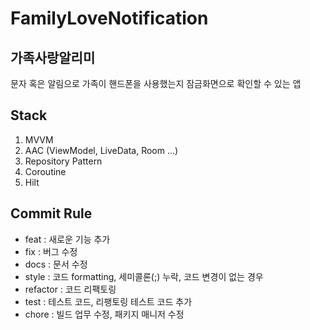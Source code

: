 # FamilyLoveNotification

## 가족사랑알리미

문자 혹은 알림으로 가족이 핸드폰을 사용했는지 잠금화면으로 확인할 수 있는 앱

## Stack
1. MVVM
2. AAC (ViewModel, LiveData, Room ...)
3. Repository Pattern
4. Coroutine
5. Hilt

## Commit Rule

- feat 		: 새로운 기능 추가
- fix 		: 버그 수정
- docs 		: 문서 수정
- style 	: 코드 formatting, 세미콜론(;) 누락, 코드 변경이 없는 경우
- refactor 	: 코드 리팩토링
- test 		: 테스트 코드, 리팽토링 테스트 코드 추가
- chore 	: 빌드 업무 수정, 패키지 매니저 수정
